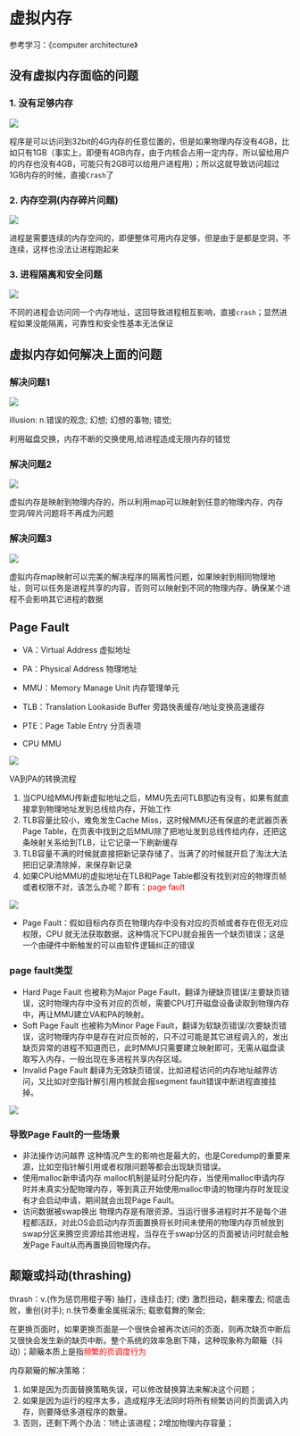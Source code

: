 
# 虚拟内存

参考学习：《computer architecture》

## 没有虚拟内存面临的问题

### 1. 没有足够内存

![](../04_page/imgs/vmpro1.png)

程序是可以访问到32bit的4G内存的任意位置的，但是如果物理内存没有4GB，比如只有1GB（事实上，即便有4GB内存，由于内核会占用一定内存，所以留给用户的内存也没有4GB，可能只有2GB可以给用户进程用）；所以这就导致访问超过1GB内存的时候，直接`Crash`了

### 2. 内存空洞(内存碎片问题)

![](../04_page/imgs/vmpro2.png)

进程是需要连续的内存空间的，即便整体可用内存足够，但是由于是都是空洞，不连续，这样也没法让进程跑起来

### 3. 进程隔离和安全问题

![](../04_page/imgs/vmpro3.png)

不同的进程会访问同一个内存地址，这回导致进程相互影响，直接`crash`；显然进程如果没能隔离，可靠性和安全性基本无法保证

## 虚拟内存如何解决上面的问题

### 解决问题1

![](../04_page/imgs/vmsolve1.png)

illusion: n.错误的观念; 幻想; 幻想的事物; 错觉;

利用磁盘交换，内存不断的交换使用,给进程造成无限内存的错觉

### 解决问题2

![](../04_page/imgs/vmsolve2.png)

虚拟内存是映射到物理内存的，所以利用map可以映射到任意的物理内存，内存空洞/碎片问题将不再成为问题

### 解决问题3

![](../04_page/imgs/vmsolve3.png)

虚拟内存map映射可以完美的解决程序的隔离性问题，如果映射到相同物理地址，则可以任务是进程共享的内容，否则可以映射到不同的物理内存，确保某个进程不会影响其它进程的数据

## Page Fault

* VA：Virtual Address 虚拟地址
* PA：Physical Address 物理地址
* MMU：Memory Manage Unit 内存管理单元
* TLB：Translation Lookaside Buffer 旁路快表缓存/地址变换高速缓存
* PTE：Page Table Entry 分页表项

* CPU MMU

![](../04_page/imgs/cpu_mmu.png)

VA到PA的转换流程

1. 当CPU给MMU传新虚拟地址之后，MMU先去问TLB那边有没有，如果有就直接拿到物理地址发到总线给内存，开始工作
2. TLB容量比较小，难免发生Cache Miss，这时候MMU还有保底的老武器页表 Page Table，在页表中找到之后MMU除了把地址发到总线传给内存，还把这条映射关系给到TLB，让它记录一下刷新缓存
3. TLB容量不满的时候就直接把新记录存储了，当满了的时候就开启了淘汰大法把旧记录清除掉，来保存新记录
4. 如果CPU给MMU的虚拟地址在TLB和Page Table都没有找到对应的物理页帧或者权限不对，该怎么办呢？即有：<font color='red'>page fault</font>

![](../04_page/imgs/cpu_mmu2.png)

* Page Fault：假如目标内存页在物理内存中没有对应的页帧或者存在但无对应权限，CPU 就无法获取数据，这种情况下CPU就会报告一个缺页错误；这是一个由硬件中断触发的可以由软件逻辑纠正的错误

### page fault类型

* Hard Page Fault 也被称为Major Page Fault，翻译为硬缺页错误/主要缺页错误，这时物理内存中没有对应的页帧，需要CPU打开磁盘设备读取到物理内存中，再让MMU建立VA和PA的映射。
* Soft Page Fault 也被称为Minor Page Fault，翻译为软缺页错误/次要缺页错误，这时物理内存中是存在对应页帧的，只不过可能是其它进程调入的，发出缺页异常的进程不知道而已，此时MMU只需要建立映射即可，无需从磁盘读取写入内存，一般出现在多进程共享内存区域。
* Invalid Page Fault 翻译为无效缺页错误，比如进程访问的内存地址越界访问，又比如对空指针解引用内核就会报segment fault错误中断进程直接挂掉。

![](../04_page/imgs/cpu_mmu3.png)

### 导致Page Fault的一些场景

* 非法操作访问越界 这种情况产生的影响也是最大的，也是Coredump的重要来源，比如空指针解引用或者权限问题等都会出现缺页错误。
* 使用malloc新申请内存 malloc机制是延时分配内存，当使用malloc申请内存时并未真实分配物理内存，等到真正开始使用malloc申请的物理内存时发现没有才会启动申请，期间就会出现Page Fault。
* 访问数据被swap换出 物理内存是有限资源，当运行很多进程时并不是每个进程都活跃，对此OS会启动内存页面置换将长时间未使用的物理内存页帧放到swap分区来腾空资源给其他进程，当存在于swap分区的页面被访问时就会触发Page Fault从而再置换回物理内存。

## 颠簸或抖动(thrashing)

thrash：v.(作为惩罚用棍子等) 抽打，连续击打; (使) 激烈扭动，翻来覆去; 彻底击败，重创(对手); n.快节奏重金属摇滚乐; 载歌载舞的聚会;

在更换页面时，如果更换页面是一个很快会被再次访问的页面，则再次缺页中断后又很快会发生新的缺页中断。整个系统的效率急剧下降，这种现象称为颠簸（抖动）；颠簸本质上是指<font color='red'>频繁的页调度行为</font>

内存颠簸的解决策略：
1. 如果是因为页面替换策略失误，可以修改替换算法来解决这个问题；
2. 如果是因为运行的程序太多，造成程序无法同时将所有频繁访问的页面调入内存，则要降低多道程序的数量。
3. 否则，还剩下两个办法：1终止该进程；2增加物理内存容量；
